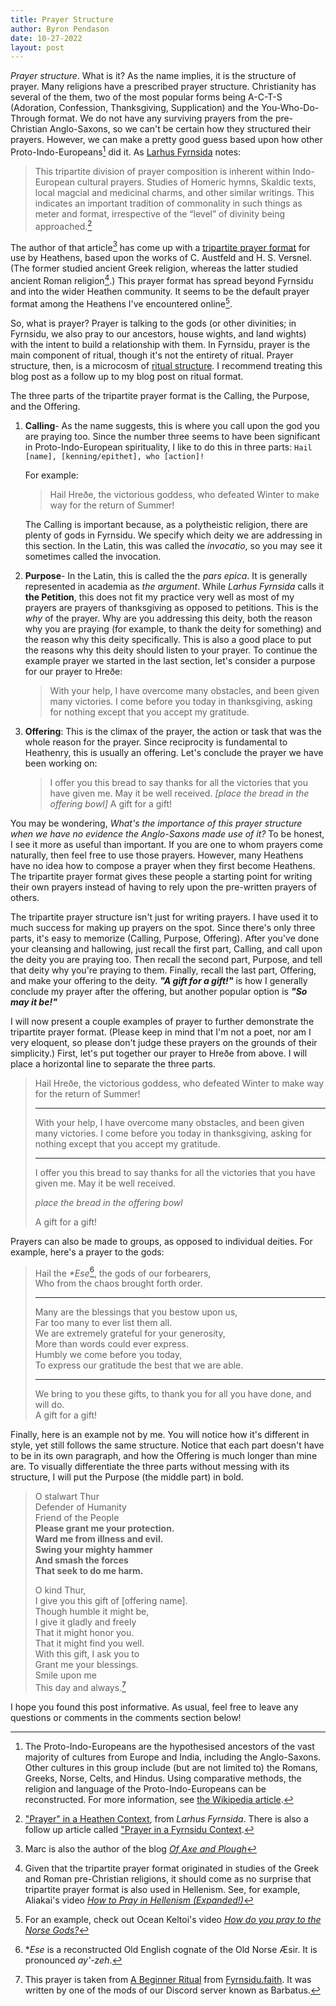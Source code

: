 ```yaml
---
title: Prayer Structure
author: Byron Pendason
date: 10-27-2022
layout: post
---
```


*Prayer structure*. What is it? As the name implies, it is the structure of prayer. Many religions have a prescribed prayer structure. Christianity has several of the them, two of the most popular forms being A-C-T-S (Adoration, Confession, Thanksgiving, Supplication) and the You-Who-Do-Through format. We do not have any surviving prayers from the pre-Christian Anglo-Saxons, so we can't be certain how they structured their prayers. However, we can make a pretty good guess based upon how other Proto-Indo-Europeans[^7] did it. As [Larhus Fyrnsida](https://larhusfyrnsida.com) notes:

> This tripartite division of prayer composition is inherent within Indo-European cultural prayers. Studies of Homeric hymns, Skaldic texts, local magcial and medicinal charms, and other similar writings. This indicates an important tradition of commonality in such things as meter and format, irrespective of the “level” of divinity being approached.[^1]

The author of that article[^2] has come up with a [tripartite prayer format](https://larhusfyrnsida.com/prayer-format/) for use by Heathens, based upon the works of C. Austfeld and H. S. Versnel. (The former studied ancient Greek religion, whereas the latter studied ancient Roman religion[^3].) This prayer format has spread beyond Fyrnsidu and into the wider Heathen community. It seems to be the default prayer format among the Heathens I've encountered online[^4].

So, what is prayer? Prayer is talking to the gods (or other divinities; in Fyrnsidu, we also pray to our ancestors, house wights, and land wights) with the intent to build a relationship with them. In Fyrnsidu, prayer is the main component of ritual, though it's not the entirety of ritual. Prayer structure, then, is a microcosm of [ritual structure](https://byronpendason.github.io/heathen%20basics/heathen%20worship/2020/01/04/my-ritual-format.html). I recommend treating this blog post as a follow up to my blog post on ritual format.

The three parts of the tripartite prayer format is the Calling, the Purpose, and the Offering.

1. **Calling**- As the name suggests, this is where you call upon the god you are praying too. Since the number three seems to have been significant in Proto-Indo-European spirituality, I like to do this in three parts: `Hail [name], [kenning/epithet], who [action]!`
    
    For example:
    
    > Hail Hreðe, the victorious goddess, who defeated Winter to make way for the return of Summer!
    
    The Calling is important because, as a polytheistic religion, there are plenty of gods in Fyrnsidu. We specify which deity we are addressing in this section. In the Latin, this was called the *invocatio*, so you may see it sometimes called the invocation.
2. **Purpose**- In the Latin, this is called the the *pars epica*. It is generally represented in academia as *the argument*. While *Larhus Fyrnsida* calls it **the Petition**, this does not fit my practice very well as most of my prayers are prayers of thanksgiving as opposed to petitions. This is the *why* of the prayer. Why are you addressing this deity, both the reason why you are praying (for example, to thank the deity for something) and the reason why this deity specifically. This is also a good place to put the reasons why this deity should listen to your prayer. To continue the example prayer we started in the last section, let's consider a purpose for our prayer to Hreðe:
    > With your help, I have overcome many obstacles, and been given many victories. I come before you today in thanksgiving, asking for nothing except that you accept my gratitude.
3. **Offering**: This is the climax of the prayer, the action or task that was the whole reason for the prayer. Since reciprocity is fundamental to Heathenry, this is usually an offering. Let's conclude the prayer we have been working on:
    > I offer you this bread to say thanks for all the victories that you have given me.  May it be well received. *[place the bread in the offering bowl]* A gift for a gift!

You may be wondering, *What's the importance of this prayer structure when we have no evidence the Anglo-Saxons made use of it?* To be honest, I see it more as useful than important. If you are one to whom prayers come naturally, then feel free to use those prayers. However, many Heathens have no idea how to compose a prayer when they first become Heathens. The tripartite prayer format gives these people a starting point for writing their own prayers instead of having to rely upon the pre-written prayers of others.

The tripartite prayer structure isn't just for writing prayers. I have used it to much success for making up prayers on the spot. Since there's only three parts, it's easy to memorize (Calling, Purpose, Offering). After you've done your cleansing and hallowing, just recall the first part, Calling, and call upon the deity you are praying too. Then recall the second part, Purpose, and tell that deity why you're praying to them. Finally, recall the last part, Offering, and make your offering to the deity. ***"A gift for a gift!"*** is how I generally conclude my prayer after the offering, but another popular option is ***"So may it be!"***

I will now present a couple examples of prayer to further demonstrate the tripartite prayer format. (Please keep in mind that I'm not a poet, nor am I very eloquent, so please don't judge these prayers on the grounds of their simplicity.) First, let's put together our prayer to Hreðe from above. I will place a horizontal line to separate the three parts.

> Hail Hreðe, the victorious goddess, who defeated Winter to make way for the return of Summer!
> * * *
> With your help, I have overcome many obstacles, and been given many victories. I come before you today in thanksgiving, asking for nothing except that you accept my gratitude.
> * * *
> I offer you this bread to say thanks for all the victories that you have given me.  May it be well received.
> 
> *place the bread in the offering bowl*
> 
> A gift for a gift!

Prayers can also be made to groups, as opposed to individual deities. For example, here's a prayer to the gods:

> Hail the *\*Ese*[^5], the gods of our forbearers,  
> Who from the chaos brought forth order.  
> * * *
> Many are the blessings that you bestow upon us,  
> Far too many to ever list them all.  
> We are extremely grateful for your generosity,  
> More than words could ever express.  
> Humbly we come before you today,  
> To express our gratitude the best that we are able.  
> * * *  
> We bring to you these gifts, to thank you for all you have done, and will do.  
> A gift for a gift!

Finally, here is an example not by me. You will notice how it's different in style, yet still follows the same structure. Notice that each part doesn't have to be in its own paragraph, and how the Offering is much longer than mine are. To visually differentiate the three parts without messing with its structure, I will put the Purpose (the middle part) in bold.

> O stalwart Thur  
Defender of Humanity  
Friend of the People  
**Please grant me your protection.  
Ward me from illness and evil.  
Swing your mighty hammer  
And smash the forces  
That seek to do me harm.**  
 > 
> O kind Thur,  
I give you this gift of [offering name].  
Though humble it might be,  
I give it gladly and freely  
That it might honor you.  
That it might find you well.  
With this gift, I ask you to  
Grant me your blessings.  
Smile upon me  
This day and always.[^6]

I hope you found this post informative. As usual, feel free to leave any questions or comments in the comments section below!

[^1]: ["Prayer" in a Heathen Context](https://larhusfyrnsida.com/2016/09/19/prayer-in-a-heathen-context/), from *Larhus Fyrnsida*. There is also a follow up article called ["Prayer in a Fyrnsidu Context](https://larhusfyrnsida.com/2016/09/22/prayer-in-a-fyrnsidu-context/).

[^2]: Marc is also the author of the blog *[Of Axe and Plough](https://axeandplough.com/)*

[^3]: Given that the tripartite prayer format originated in studies of the Greek and Roman pre-Christian religions, it should come as no surprise that tripartite prayer format is also used in Hellenism. See, for example, Aliakai's video *[How to Pray in Hellenism (Expanded!)](https://youtu.be/Gkjf0PCsg7c)*

[^4]: For an example, check out Ocean Keltoi's video *[How do you pray to the Norse Gods?](https://youtu.be/7n8L7ie8Ges)*

[^5]: \**Ese* is a reconstructed Old English cognate of the Old Norse Æsir. It is pronounced *ay'-zeh*.

[^6]: This prayer is taken from [A Beginner Ritual](http://fyrnsidu.faith/a-beginner-ritual/) from [Fyrnsidu.faith](http://fyrnsidu.faith/). It was written by one of the mods of our Discord server known as Barbatus.

[^7]: The Proto-Indo-Europeans are the hypothesised ancestors of the vast majority of cultures from Europe and India, including the Anglo-Saxons. Other cultures in this group include (but are not limited to) the Romans, Greeks, Norse, Celts, and Hindus. Using comparative methods, the religion and language of the Proto-Indo-Europeans can be reconstructed. For more information, see [the Wikipedia article](https://en.wikipedia.org/wiki/Proto-Indo-Europeans).
